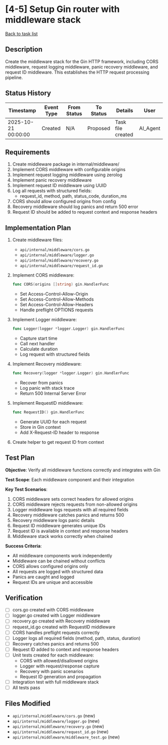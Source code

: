 # [4-5] Setup Gin router with middleware stack

[Back to task list](./tasks.md)

## Description

Create the middleware stack for the Gin HTTP framework, including CORS middleware, request logging middleware, panic recovery middleware, and request ID middleware. This establishes the HTTP request processing pipeline.

## Status History

| Timestamp | Event Type | From Status | To Status | Details | User |
|-----------|------------|-------------|-----------|---------|------|
| 2025-10-21 00:00:00 | Created | N/A | Proposed | Task file created | AI_Agent |

## Requirements

1. Create middleware package in internal/middleware/
2. Implement CORS middleware with configurable origins
3. Implement request logging middleware using zerolog
4. Implement panic recovery middleware
5. Implement request ID middleware using UUID
6. Log all requests with structured fields:
   - request_id, method, path, status_code, duration_ms
7. CORS should allow configured origins from config
8. Recovery middleware should log panics and return 500 error
9. Request ID should be added to request context and response headers

## Implementation Plan

1. Create middleware files:
   - `api/internal/middleware/cors.go`
   - `api/internal/middleware/logger.go`
   - `api/internal/middleware/recovery.go`
   - `api/internal/middleware/request_id.go`

2. Implement CORS middleware:
   ```go
   func CORS(origins []string) gin.HandlerFunc
   ```
   - Set Access-Control-Allow-Origin
   - Set Access-Control-Allow-Methods
   - Set Access-Control-Allow-Headers
   - Handle preflight OPTIONS requests

3. Implement Logger middleware:
   ```go
   func Logger(logger *logger.Logger) gin.HandlerFunc
   ```
   - Capture start time
   - Call next handler
   - Calculate duration
   - Log request with structured fields

4. Implement Recovery middleware:
   ```go
   func Recovery(logger *logger.Logger) gin.HandlerFunc
   ```
   - Recover from panics
   - Log panic with stack trace
   - Return 500 Internal Server Error

5. Implement RequestID middleware:
   ```go
   func RequestID() gin.HandlerFunc
   ```
   - Generate UUID for each request
   - Store in Gin context
   - Add X-Request-ID header to response

6. Create helper to get request ID from context

## Test Plan

**Objective**: Verify all middleware functions correctly and integrates with Gin

**Test Scope**: Each middleware component and their integration

**Key Test Scenarios**:
1. CORS middleware sets correct headers for allowed origins
2. CORS middleware rejects requests from non-allowed origins
3. Logger middleware logs requests with all required fields
4. Recovery middleware catches panics and returns 500
5. Recovery middleware logs panic details
6. Request ID middleware generates unique IDs
7. Request ID is available in context and response headers
8. Middleware stack works correctly when chained

**Success Criteria**:
- All middleware components work independently
- Middleware can be chained without conflicts
- CORS allows configured origins only
- All requests are logged with structured data
- Panics are caught and logged
- Request IDs are unique and accessible

## Verification

- [ ] cors.go created with CORS middleware
- [ ] logger.go created with Logger middleware  
- [ ] recovery.go created with Recovery middleware
- [ ] request_id.go created with RequestID middleware
- [ ] CORS handles preflight requests correctly
- [ ] Logger logs all required fields (method, path, status, duration)
- [ ] Recovery catches panics and returns 500
- [ ] Request ID added to context and response headers
- [ ] Unit tests created for each middleware:
  - CORS with allowed/disallowed origins
  - Logger with request/response capture
  - Recovery with panic scenarios
  - Request ID generation and propagation
- [ ] Integration test with full middleware stack
- [ ] All tests pass

## Files Modified

- `api/internal/middleware/cors.go` (new)
- `api/internal/middleware/logger.go` (new)
- `api/internal/middleware/recovery.go` (new)
- `api/internal/middleware/request_id.go` (new)
- `api/internal/middleware/middleware_test.go` (new)

